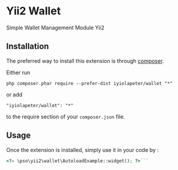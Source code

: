 Yii2 Wallet
===========
Simple Wallet Management Module Yii2

Installation
------------

The preferred way to install this extension is through [composer](http://getcomposer.org/download/).

Either run

```
php composer.phar require --prefer-dist iyiolapeter/wallet "*"
```

or add

```
"iyiolapeter/wallet": "*"
```

to the require section of your `composer.json` file.


Usage
-----

Once the extension is installed, simply use it in your code by  :

```php
<?= \pso\yii2\wallet\AutoloadExample::widget(); ?>```